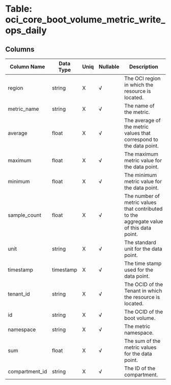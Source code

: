 # Table: oci_core_boot_volume_metric_write_ops_daily

## Columns 

|  Column Name   |  Data Type  | Uniq | Nullable | Description | 
|  ----  | ----  | ----  | ----  | ---- | 
| region | string | X | √ | The OCI region in which the resource is located. | 
| metric_name | string | X | √ | The name of the metric. | 
| average | float | X | √ | The average of the metric values that correspond to the data point. | 
| maximum | float | X | √ | The maximum metric value for the data point. | 
| minimum | float | X | √ | The minimum metric value for the data point. | 
| sample_count | float | X | √ | The number of metric values that contributed to the aggregate value of this data point. | 
| unit | string | X | √ | The standard unit for the data point. | 
| timestamp | timestamp | X | √ | The time stamp used for the data point. | 
| tenant_id | string | X | √ | The OCID of the Tenant in which the resource is located. | 
| id | string | X | √ | The OCID of the boot volume. | 
| namespace | string | X | √ | The metric namespace. | 
| sum | float | X | √ | The sum of the metric values for the data point. | 
| compartment_id | string | X | √ | The ID of the compartment. | 


